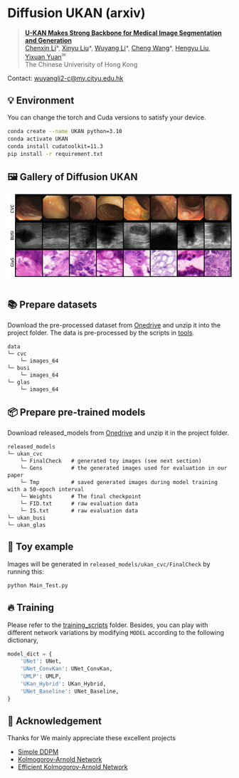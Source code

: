 # Diffusion UKAN (arxiv)

> [**U-KAN Makes Strong Backbone for Medical Image Segmentation and Generation**](https://arxiv.org)<br>
> [Chenxin Li](https://xggnet.github.io/)\*, [Xinyu Liu](https://xinyuliu-jeffrey.github.io/)\*, [Wuyang Li](https://wymancv.github.io/wuyang.github.io/)\*, [Cheng Wang](https://scholar.google.com/citations?user=AM7gvyUAAAAJ&hl=en)\*, [Hengyu Liu](), [Yixuan Yuan](https://www.ee.cuhk.edu.hk/~yxyuan/people/people.htm)<sup>✉</sup><br>The Chinese Univerisity of Hong Kong

Contact: wuyangli2-c@my.cityu.edu.hk 

## 💡 Environment 
You can change the torch and Cuda versions to satisfy your device.
```bash
conda create --name UKAN python=3.10
conda activate UKAN
conda install cudatoolkit=11.3
pip install -r requirement.txt
```

## 🖼️ Gallery of Diffusion UKAN 

![image](./assets/gen.png)

## 📚 Prepare datasets
Download the pre-processed dataset from [Onedrive](https://gocuhk-my.sharepoint.com/:u:/g/personal/wuyangli_cuhk_edu_hk/ESqX-V_eLSBEuaJXAzf64JMB16xF9kz3661pJSwQ-hOspg?e=XdABCH) and unzip it into the project folder. The data is pre-processed by the scripts in [tools](./tools).
```
data
└─ cvc
    └─ images_64
└─ busi
    └─ images_64
└─ glas
    └─ images_64
```
## 📦 Prepare pre-trained models

Download released_models from [Onedrive](https://gocuhk-my.sharepoint.com/:u:/g/personal/wuyangli_cuhk_edu_hk/EUVSH8QFUmpJlxyoEj8Pr2IB8PzGbVJg53rc6GcqxGgLDg?e=a4glNt) and unzip it in the project folder.
```
released_models
└─ ukan_cvc
    └─ FinalCheck   # generated toy images (see next section)
    └─ Gens         # the generated images used for evaluation in our paper
    └─ Tmp          # saved generated images during model training with a 50-epoch interval
    └─ Weights      # The final checkpoint
    └─ FID.txt      # raw evaluation data 
    └─ IS.txt       # raw evaluation data  
└─ ukan_busi
└─ ukan_glas
```
## 🧸 Toy example
Images will be generated in `released_models/ukan_cvc/FinalCheck` by running this:

```python
python Main_Test.py
```
## 🔥 Training
<!-- You may need to modify the dirs slightly. -->
Please refer to the [training_scripts](./training_scripts) folder. Besides, you can play with different network variations by modifying `MODEL` according to the following dictionary,

```python
model_dict = {
    'UNet': UNet,
    'UNet_ConvKan': UNet_ConvKan,
    'UMLP': UMLP,
    'UKan_Hybrid': UKan_Hybrid,
    'UNet_Baseline': UNet_Baseline,
}
```


## 🤞 Acknowledgement 
Thanks for 
We mainly appreciate these excellent projects
- [Simple DDPM](https://github.com/zoubohao/DenoisingDiffusionProbabilityModel-ddpm-) 
- [Kolmogorov-Arnold Network](https://github.com/mintisan/awesome-kan) 
- [Efficient Kolmogorov-Arnold Network](https://github.com/Blealtan/efficient-kan.git) 
